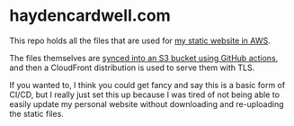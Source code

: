 # haydencardwell.com

This repo holds all the files that are used for [my static website in AWS](https://haydencardwell.com "my static website in AWS"). 

The files themselves are [synced into an S3 bucket using GitHub actions](.github/workflows/ImprovedS3Sync.yml "synced into an S3 bucket using GitHub actions"), and then a CloudFront distribution is used to serve them with TLS.

If you wanted to, I think you could get fancy and say this is a basic form of CI/CD, but I really just set this up because I was tired of not being able to easily update my personal website without downloading and re-uploading the static files. 
